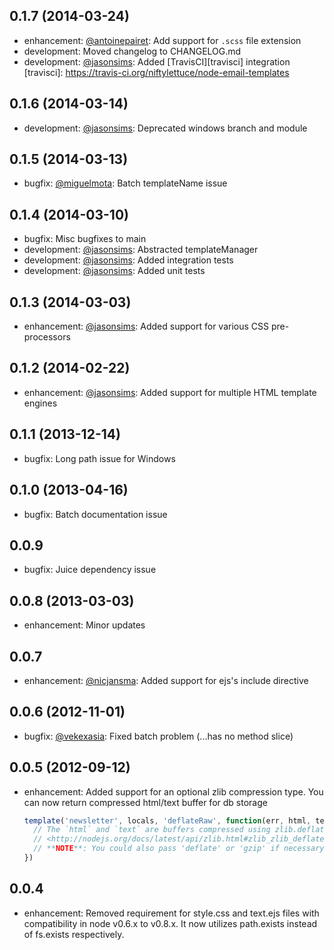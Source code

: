 [antoinepairet]: https://github.com/antoinepairet
[jasonsims]: https://github.com/jasonsims
[nicjansma]: https://github.com/nicjansma
[miguelmota]: https://github.com/miguelmota
[vekexasia]: https://github.com/vekexasia

## 0.1.7 (2014-03-24)
* enhancement: [@antoinepairet][antoinepairet]: Add support for `.scss` file extension
* development: Moved changelog to CHANGELOG.md
* development: [@jasonsims][jasonsims]: Added [TravisCI][travisci] integration
[travisci]: https://travis-ci.org/niftylettuce/node-email-templates

## 0.1.6 (2014-03-14)
* development: [@jasonsims][jasonsims]: Deprecated windows branch and module

## 0.1.5 (2014-03-13)
* bugfix: [@miguelmota][miguelmota]: Batch templateName issue

## 0.1.4 (2014-03-10)
* bugfix: Misc bugfixes to main
* development: [@jasonsims][jasonsims]: Abstracted templateManager
* development: [@jasonsims][jasonsims]: Added integration tests
* development: [@jasonsims][jasonsims]: Added unit tests

## 0.1.3 (2014-03-03)
* enhancement: [@jasonsims][jasonsims]: Added support for various CSS pre-processors

## 0.1.2 (2014-02-22)
* enhancement: [@jasonsims][jasonsims]: Added support for multiple HTML template engines

## 0.1.1 (2013-12-14)
* bugfix: Long path issue for Windows

## 0.1.0 (2013-04-16)
* bugfix: Batch documentation issue

## 0.0.9
* bugfix: Juice dependency issue

## 0.0.8 (2013-03-03)
* enhancement: Minor updates

## 0.0.7
* enhancement: [@nicjansma][nicjansma]: Added support for ejs's include directive

## 0.0.6 (2012-11-01)
* bugfix: [@vekexasia][vekexasia]: Fixed batch problem (...has no method slice)

## 0.0.5 (2012-09-12)
* enhancement: Added support for an optional zlib compression type. You can
  now return compressed html/text buffer for db storage

  ```javascript
  template('newsletter', locals, 'deflateRaw', function(err, html, text) {
    // The `html` and `text` are buffers compressed using zlib.deflateRaw
    // <http://nodejs.org/docs/latest/api/zlib.html#zlib_zlib_deflateraw_buf_callback>
    // **NOTE**: You could also pass 'deflate' or 'gzip' if necessary, and it works with batch rendering as well
  })
  ```

## 0.0.4
* enhancement: Removed requirement for style.css and text.ejs files with
  compatibility in node v0.6.x to v0.8.x. It now utilizes path.exists instead
  of fs.exists respectively.
